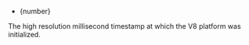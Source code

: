 <!-- YAML
added: v8.5.0
-->

* {number}

The high resolution millisecond timestamp at which the V8 platform was
initialized.

